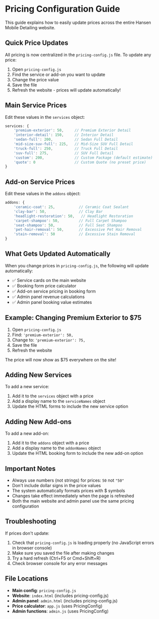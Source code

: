 # Pricing Configuration Guide

This guide explains how to easily update prices across the entire Hansen Mobile Detailing website.

## Quick Price Updates

All pricing is now centralized in the `pricing-config.js` file. To update any price:

1. Open `pricing-config.js`
2. Find the service or add-on you want to update
3. Change the price value
4. Save the file
5. Refresh the website - prices will update automatically!

## Main Service Prices

Edit these values in the `services` object:

```javascript
services: {
    'premium-exterior': 50,     // Premium Exterior Detail
    'interior-detail': 150,     // Interior Detail
    'sedan-full': 200,          // Sedan Full Detail
    'mid-size-suv-full': 225,   // Mid-Size SUV Full Detail
    'truck-full': 250,          // Truck Full Detail
    'suv-full': 275,            // SUV Full Detail
    'custom': 200,              // Custom Package (default estimate)
    'quote': 0                  // Custom Quote (no preset price)
}
```

## Add-on Service Prices

Edit these values in the `addons` object:

```javascript
addons: {
    'ceramic-coat': 25,           // Ceramic Coat Sealant
    'clay-bar': 50,               // Clay Bar
    'headlight-restoration': 50,   // Headlight Restoration
    'carpet-shampoo': 50,         // Full Carpet Shampoo
    'seat-shampoo': 50,           // Full Seat Shampoo
    'pet-hair-removal': 50,       // Excessive Pet Hair Removal
    'stain-removal': 50           // Excessive Stain Removal
}
```

## What Gets Updated Automatically

When you change prices in `pricing-config.js`, the following will update automatically:

- ✅ Service cards on the main website
- ✅ Booking form price calculator
- ✅ Add-on service pricing in booking form
- ✅ Admin panel revenue calculations
- ✅ Admin panel booking value estimates

## Example: Changing Premium Exterior to $75

1. Open `pricing-config.js`
2. Find: `'premium-exterior': 50,`
3. Change to: `'premium-exterior': 75,`
4. Save the file
5. Refresh the website

The price will now show as $75 everywhere on the site!

## Adding New Services

To add a new service:

1. Add it to the `services` object with a price
2. Add a display name to the `serviceNames` object
3. Update the HTML forms to include the new service option

## Adding New Add-ons

To add a new add-on:

1. Add it to the `addons` object with a price
2. Add a display name to the `addonNames` object
3. Update the HTML booking form to include the new add-on option

## Important Notes

- Always use numbers (not strings) for prices: `50` not `"50"`
- Don't include dollar signs in the price values
- The system automatically formats prices with $ symbols
- Changes take effect immediately when the page is refreshed
- Both the main website and admin panel use the same pricing configuration

## Troubleshooting

If prices don't update:

1. Check that `pricing-config.js` is loading properly (no JavaScript errors in browser console)
2. Make sure you saved the file after making changes
3. Try a hard refresh (Ctrl+F5 or Cmd+Shift+R)
4. Check browser console for any error messages

## File Locations

- **Main config**: `pricing-config.js`
- **Website**: `index.html` (includes pricing-config.js)
- **Admin panel**: `admin.html` (includes pricing-config.js)
- **Price calculator**: `app.js` (uses PricingConfig)
- **Admin functions**: `admin.js` (uses PricingConfig)
